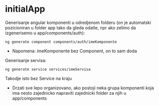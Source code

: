 # initialApp

Generisanje angular komponenti u odredjenom folderu (on je automatski pozicioniran u folder app tako da gleda odatle, npr ako zelimo da izgenerisemo u app/components/auth):

`ng generate component components/auth/imeKomponente`

* Napomena: imeKomponente bez Component, on to sam doda

Generisanje servisa:

`ng generate service services/imeServisa`

Takodje isto bez Service na kraju

- Drzati sve lepo organizovano, ako postoji neka grupa komponenti koja ima nesto zajednicko napraviti zajednicki folder za njih u app/components
